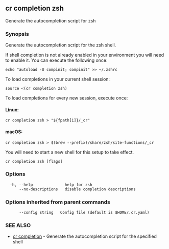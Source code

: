 ## cr completion zsh

Generate the autocompletion script for zsh

### Synopsis

Generate the autocompletion script for the zsh shell.

If shell completion is not already enabled in your environment you will need
to enable it.  You can execute the following once:

	echo "autoload -U compinit; compinit" >> ~/.zshrc

To load completions in your current shell session:

	source <(cr completion zsh)

To load completions for every new session, execute once:

#### Linux:

	cr completion zsh > "${fpath[1]}/_cr"

#### macOS:

	cr completion zsh > $(brew --prefix)/share/zsh/site-functions/_cr

You will need to start a new shell for this setup to take effect.


```
cr completion zsh [flags]
```

### Options

```
  -h, --help              help for zsh
      --no-descriptions   disable completion descriptions
```

### Options inherited from parent commands

```
      --config string   Config file (default is $HOME/.cr.yaml)
```

### SEE ALSO

* [cr completion](cr_completion.md)	 - Generate the autocompletion script for the specified shell

